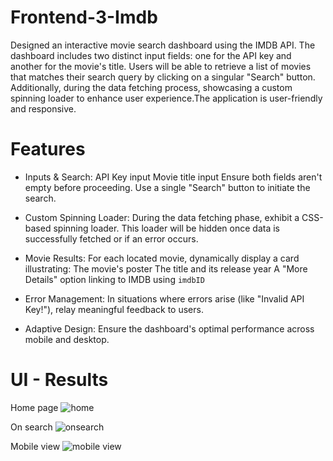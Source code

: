 # Frontend-3-Imdb
Designed an interactive movie search dashboard using the IMDB API. The dashboard includes two distinct input fields: one for the API key and another for the movie's title. 
Users will be able to retrieve a list of movies that matches their search query by clicking on a singular "Search" button.
Additionally, during the data fetching process, showcasing a custom spinning loader to enhance user experience.The application is user-friendly and responsive.

# Features
- Inputs & Search:
API Key input
Movie title input
Ensure both fields aren't empty before proceeding. Use a single "Search" button to initiate the search.

- Custom Spinning Loader: During the data fetching phase, exhibit a CSS-based spinning loader. This loader will be hidden once data is successfully fetched or if an error occurs.

- Movie Results: For each located movie, dynamically display a card illustrating:
The movie's poster
The title and its release year
A "More Details" option linking to IMDB using `imdbID`

- Error Management: In situations where errors arise (like "Invalid API Key!"), relay meaningful feedback to users.

- Adaptive Design: Ensure the dashboard's optimal performance across mobile and desktop.

# UI - Results
Home page
![home](https://github.com/kumaresh1597/Frontend-3-Imdb/assets/115056892/909714a3-0806-4a47-b382-421dc93355a2)

On search
![onsearch](https://github.com/kumaresh1597/Frontend-3-Imdb/assets/115056892/fc8131e9-a095-41bb-a0ff-2baf5e202b17)

Mobile view
![mobile view](https://github.com/kumaresh1597/Frontend-3-Imdb/assets/115056892/5c48533c-aac6-4b77-ad69-c2663795d95a)



